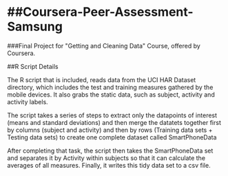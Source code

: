 ##Coursera-Peer-Assessment-Samsung
================================

###Final Project for "Getting and Cleaning Data" Course, offered by Coursera.

##R Script Details

The R script that is included, reads data from the UCI HAR Dataset directory, which includes the test and training measures gathered by the mobile devices.  It also grabs the static data, such as subject, activity and activity labels.

The script takes a series of steps to extract only the datapoints of interest (means and standard deviations) and then merge the datatets together first by columns (subject and activity) and then by rows (Training data sets + Testing data sets) to create one complete dataset called SmartPhoneData

After completing that task,  the script then takes the SmartPhoneData set and separates it by Activity within subjects so that it can calculate the averages of all measures.  Finally, it writes this tidy data set to a csv file.


